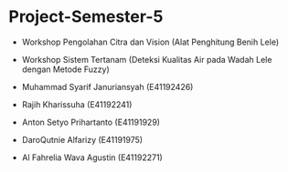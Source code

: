 # Project-Semester-5
- Workshop Pengolahan Citra dan Vision (Alat Penghitung Benih Lele)
- Workshop Sistem Tertanam (Deteksi Kualitas Air pada Wadah Lele dengan Metode Fuzzy)

- Muhammad Syarif Januriansyah (E41192426)
- Rajih Kharissuha (E41192241)
- Anton Setyo Prihartanto (E41191929)
- DaroQutnie Alfarizy (E41191975)
- Al Fahrelia Wava Agustin (E41192271)
